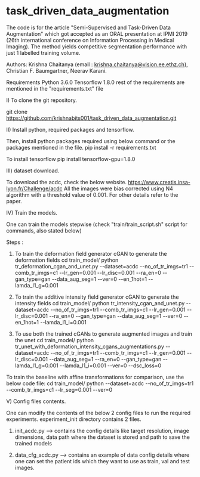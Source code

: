 # task_driven_data_augmentation

The code is for the article "Semi-Supervised and Task-Driven Data Augmentation" which got accepted as an ORAL presentation at IPMI 2019 (26th international conference on Information Processing in Medical Imaging).
The method yields competitive segmentation performance with just 1 labelled training volume.

Authors:
Krishna Chaitanya (email : krishna.chaitanya@vision.ee.ethz.ch),
Christian F. Baumgartner,
Neerav Karani.

Requirements 
Python 3.6.0
Tensorflow 1.8.0
rest of the requirements are mentioned in the "requirements.txt" file

I)  To clone the git repository.

git clone https://github.com/krishnabits001/task_driven_data_augmentation.git


II) Install python, required packages and tensorflow.

Then, install python packages required using below command or the packages mentioned in the file.
pip install -r requirements.txt

To install tensorflow
pip install tensorflow-gpu=1.8.0

III) dataset download.

To download the acdc, check the below website.
https://www.creatis.insa-lyon.fr/Challenge/acdc
All the images were bias corrected using N4 algorithm with a threshold value of 0.001. For other details refer to the paper.

IV) Train the models.

One can train the models stepwise (check "train/train_script.sh" script for commands, also stated below)

Steps :
1) To train the deformation field generator cGAN to generate the deformation fields
cd train_model/ 
python tr_deformation_cgan_and_unet.py --dataset=acdc --no_of_tr_imgs=tr1 --comb_tr_imgs=c1 --lr_gen=0.001 --lr_disc=0.001 --ra_en=0 --gan_type=gan --data_aug_seg=1 --ver=0 --en_1hot=1 --lamda_l1_g=0.001 

2) To train the additive intensity field generator cGAN to generate the intensity fields
cd train_model/ 
python tr_intensity_cgan_and_unet.py --dataset=acdc --no_of_tr_imgs=tr1 --comb_tr_imgs=c1 --lr_gen=0.001 --lr_disc=0.001 --ra_en=0 --gan_type=gan --data_aug_seg=1 --ver=0 --en_1hot=1 --lamda_l1_i=0.001 

3) To use both the trained cGANs to generate augmented images and train the unet
cd train_model/ 
python tr_unet_with_deformation_intensity_cgans_augmentations.py --dataset=acdc --no_of_tr_imgs=tr1 --comb_tr_imgs=c1 --lr_gen=0.001 --lr_disc=0.001 --data_aug_seg=1 --ra_en=0 --gan_type=gan --lamda_l1_g=0.001 --lamda_l1_i=0.001 --ver=0 --dsc_loss=0 

To train the baseline with affine transformations for comparison, use the below code file:
cd train_model/ 
python --dataset=acdc --no_of_tr_imgs=tr1 --comb_tr_imgs=c1 --lr_seg=0.001 --ver=0

V) Config files contents.

One can modify the contents of the below 2 config files to run the required experiments.
experiment_init directory contains 2 files.
1) init_acdc.py 
--> contains the config details like target resolution, image dimensions, data path where the dataset is stored and path to save the trained models

2) data_cfg_acdc.py 
--> contains an example of data config details where one can set the patient ids which they want to use as train, val and test images.
